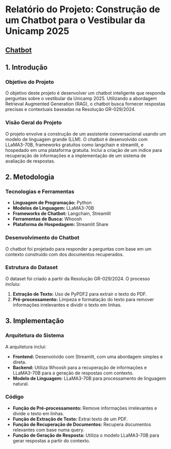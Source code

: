 # Relatório do Projeto: Construção de um Chatbot para o Vestibular da Unicamp 2025

## [Chatbot](https://neuralmind-d62thqvrmakhyf7ih3byy4.streamlit.app)

## 1. Introdução

### Objetivo do Projeto
O objetivo deste projeto é desenvolver um chatbot inteligente que responda perguntas sobre o vestibular da Unicamp 2025. Utilizando a abordagem Retrieval Augmented Generation (RAG), o chatbot busca fornecer respostas precisas e contextuais baseadas na Resolução GR-029/2024.

### Visão Geral do Projeto
O projeto envolve a construção de um assistente conversacional usando um modelo de linguagem grande (LLM). O chatbot é desenvolvido com LLaMA3-70B, frameworks gratuitos como langchain e streamlit, e hospedado em uma plataforma gratuita. Inclui a criação de um índice para recuperação de informações e a implementação de um sistema de avaliação de respostas.

## 2. Metodologia

### Tecnologias e Ferramentas
- **Linguagem de Programação:** Python
- **Modelos de Linguagem:** LLaMA3-70B
- **Frameworks de Chatbot:** Langchain, Streamlit
- **Ferramentas de Busca:** Whoosh
- **Plataforma de Hospedagem:** Streamlit Share

### Desenvolvimento do Chatbot

O chatbot foi projetado para responder a perguntas com base em um contexto construído com dos documentos recuperados.

### Estrutura do Dataset
O dataset foi criado a partir da Resolução GR-029/2024. O processo incluiu:
1. **Extração de Texto:** Uso de PyPDF2 para extrair o texto do PDF.
2. **Pré-processamento:** Limpeza e formatação do texto para remover informações irrelevantes e dividir o texto em linhas.

## 3. Implementação

### Arquitetura do Sistema
A arquitetura inclui:
- **Frontend:** Desenvolvido com Streamlit, com uma abordagem simples e direta.
- **Backend:** Utiliza Whoosh para a recuperação de informações e LLaMA3-70B para a geração de respostas com contexto.
- **Modelo de Linguagem:** LLaMA3-70B para processamento de linguagem natural.

### Código

- **Função de Pré-processamento:** Remove informações irrelevantes e divide o texto em linhas.
- **Função de Extração de Texto:** Extrai texto de um PDF.
- **Função de Recuperação de Documentos:** Recupera documentos relevantes com base numa query.
- **Função de Geração de Resposta:** Utiliza o modelo LLaMA3-70B para gerar respostas a partir do contexto.
